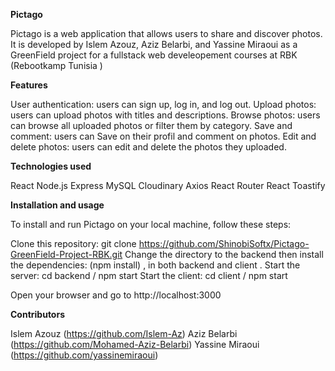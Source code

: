 **Pictago**

Pictago is a web application that allows users to share and discover photos. It is developed by Islem Azouz, Aziz Belarbi, and Yassine Miraoui as a GreenField project for a fullstack web develeopement courses at RBK (Rebootkamp Tunisia )

**Features**

User authentication: users can sign up, log in, and log out.
Upload photos: users can upload photos with titles and descriptions.
Browse photos: users can browse all uploaded photos or filter them by category.
Save and comment: users can Save on their profil and comment on photos.
Edit and delete photos: users can edit and delete the photos they uploaded.

**Technologies used**

React
Node.js
Express
MySQL
Cloudinary
Axios
React Router
React Toastify


**Installation and usage**

To install and run Pictago on your local machine, follow these steps:

Clone this repository: git clone https://github.com/ShinobiSoftx/Pictago-GreenField-Project-RBK.git
Change the directory to the backend then install the dependencies: (npm install) , in both backend and client . 
Start the server: cd backend / npm start
Start the client: cd client / npm start

Open your browser and go to http://localhost:3000


**Contributors**

Islem Azouz (https://github.com/Islem-Az)
Aziz Belarbi (https://github.com/Mohamed-Aziz-Belarbi)
Yassine Miraoui (https://github.com/yassinemiraoui)